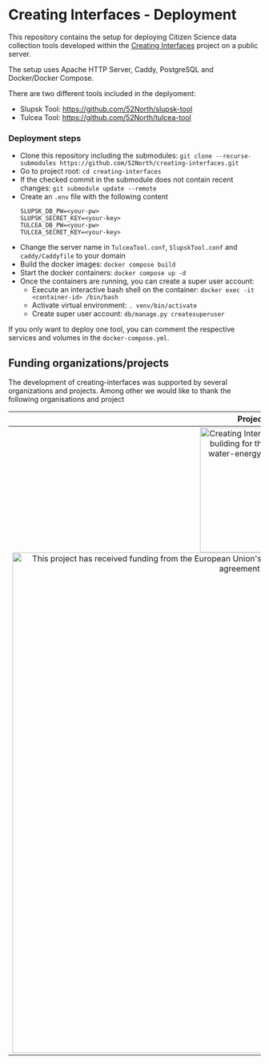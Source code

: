 # Creating Interfaces - Deployment

This repository contains the setup for deploying Citizen Science data collection tools developed within the <a target="_blank" href="https://creatinginterfaces.eifer.kit.edu/">Creating Interfaces</a> project on a public server.

The setup uses Apache HTTP Server, Caddy, PostgreSQL and Docker/Docker Compose. 

There are two different tools included in the deplyoment:
* Slupsk Tool: https://github.com/52North/slupsk-tool
* Tulcea Tool: https://github.com/52North/tulcea-tool

### Deployment steps

* Clone this repository including the submodules: `git clone --recurse-submodules https://github.com/52North/creating-interfaces.git`
* Go to project root: `cd creating-interfaces`
* If the checked commit in the submodule does not contain recent changes: `git submodule update --remote`
* Create an `.env` file with the following content
  ```
  SLUPSK_DB_PW=<your-pw>                                                                                                                                         
  SLUPSK_SECRET_KEY=<your-key>
  TULCEA_DB_PW=<your-pw>
  TULCEA_SECRET_KEY=<your-key>
  ```
* Change the server name in `TulceaTool.conf`, `SlupskTool.conf` and `caddy/Caddyfile` to your domain
* Build the docker images: `docker compose build`
* Start the docker containers: `docker compose up -d`
* Once the containers are running, you can create a super user account:
  * Execute an interactive bash shell on the container: `docker exec -it <container-id> /bin/bash`
  * Activate virtual environment: `. venv/bin/activate`
  * Create super user account: `db/manage.py createsuperuser` 

If you only want to deploy one tool, you can comment the respective services and volumes in the `docker-compose.yml`.

Funding organizations/projects
-------

The development of creating-interfaces was supported by several organizations and projects. Among other we would like to thank the following organisations and project

| Project/Logo | Description |
| :-------------: | :------------- |
| <a target="_blank" href="https://creatinginterfaces.eifer.kit.edu/"><img alt="Creating Interfaces - capacity building for the urban food-water-energy (FWE) -nexus" align="middle" width="250" src="https://creatinginterfaces.eifer.kit.edu/wp-content/uploads/2018/06/logo_creating-interfaces_250x104.png"/></a><a target="_blank" href="https://ec.europa.eu/programmes/horizon2020/en/home"><img alt="This project has received funding from the European Union's Horizon 2020 research and innovation programme under grant agreement No 730254" align="middle" width="1000" src="https://creatinginterfaces.eifer.kit.edu/wp-content/uploads/2018/06/logo_eu-600x160.png"/></a> | The development of this version of creating-interfaces was supported by the <a target="_blank" href="https://ec.europa.eu/programmes/horizon2020/en/home">European Union's Horizon 2020 research and innovation programme</a> (grant agreement No 730254) within the research project <a target="_blank" href="https://creatinginterfaces.eifer.kit.edu/">Creating Interfaces</a>. |
